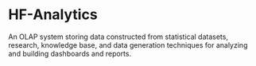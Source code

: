 # HF-Analytics
An OLAP system storing data constructed from statistical datasets, research, knowledge base, and data generation techniques for analyzing and building dashboards and reports.
